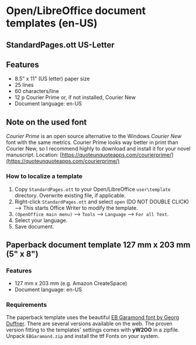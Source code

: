 # Open/LibreOffice document templates (en-US)

## StandardPages.ott US-Letter

## Features

* 8.5" x 11" (US letter) paper size
* 25 lines
* 60 characters/line
* 12 p Courier Prime or, if not installed, Courier New
* Document language: en-US

## Note on the used font

_Courier Prime_ is an open source alternative to the Windows _Courier New_ font with the same metrics. Courier Prime looks way better in print than Courier New, so I recommend highly to download and install it for your novel manuscript.
Location: [https://quoteunquoteapps.com/courierprime/](https://quoteunquoteapps.com/courierprime/)

### How to localize a template

1. Copy `StandardPages.ott` to your Open/LibreOffice `user\template` directory. Overwrite existing file, if applicable.
2. Right-click `StandardPages.ott` and select `open`  (DO NOT DOUBLE CLICK) --> This starts Office Writer to modify the template.
3. `(OpenOffice main menu)` --> `Tools` --> `Language` --> `For all Text`.
4. Select your language.
5. Save document. 


## Paperback document template 127 mm x 203 mm (5" x 8") 

### Features

* 127 mm x 203 mm (e.g. Amazon CreateSpace)
* Document language: en-US


### Requirements

The paperback template uses the beautiful [EB Garamond font by Georg Duffner](http://www.georgduffner.at/ebgaramond/).
There are several versions available on the web. The proven version fitting to the templates' settings comes with __yW2OO__ in a zipfile. Unpack `EBGaramond.zip` and install the ttf Fonts on your system. 

